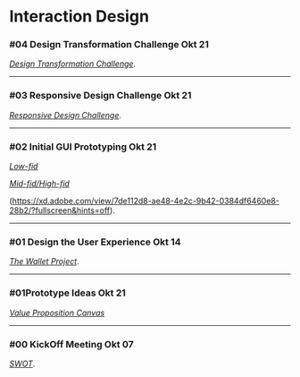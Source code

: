 # Interaction Design

### #04 Design Transformation Challenge Okt 21

[*Design Transformation Challenge*](transformation.md).

* * *

### #03 Responsive Design Challenge Okt 21

[*Responsive Design Challenge*](responsive.md).

* * *

### #02 Initial GUI Prototyping Okt 21

[*Low-fid*](GUI_low.md)

[*Mid-fid/High-fid*](GUI_mid.md)

(https://xd.adobe.com/view/7de112d8-ae48-4e2c-9b42-0384df6460e8-28b2/?fullscreen&hints=off).

* * *

### #01 Design the User Experience Okt 14

 [*The Wallet Project*](wallet.md).

* * *

### #01Prototype Ideas Okt 21

[*Value Proposition Canvas*](VPC.md)

* * *
### #00 KickOff Meeting Okt 07

[*SWOT*](SWOT.md).
